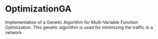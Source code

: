 # OptimizationGA
Implementation of a Genetic Algorithm for Multi-Variable Function Optimization. This genetic algorithm is used for minimizing the traffic in a network
